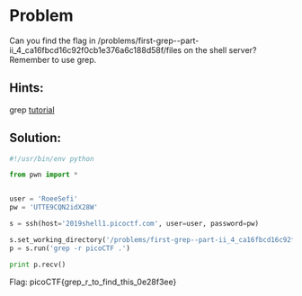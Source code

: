 # Problem
Can you find the flag in /problems/first-grep--part-ii_4_ca16fbcd16c92f0cb1e376a6c188d58f/files on the shell server? Remember to use grep.

## Hints:

grep [tutorial](https://ryanstutorials.net/linuxtutorial/grep.php)

## Solution:

```python
#!/usr/bin/env python

from pwn import *


user = 'RoeeSefi'
pw = 'UTTE9CQN2idX28W'

s = ssh(host='2019shell1.picoctf.com', user=user, password=pw)

s.set_working_directory('/problems/first-grep--part-ii_4_ca16fbcd16c92f0cb1e376a6c188d58f/files')
p = s.run('grep -r picoCTF .')

print p.recv()
```

Flag: picoCTF{grep_r_to_find_this_0e28f3ee}
